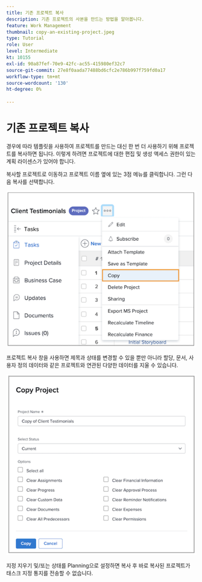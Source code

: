 ```yaml
---
title: 기존 프로젝트 복사
description: 기존 프로젝트의 사본을 만드는 방법을 알아봅니다.
feature: Work Management
thumbnail: copy-an-existing-project.jpeg
type: Tutorial
role: User
level: Intermediate
kt: 10155
exl-id: 90a87fef-70e9-42fc-ac55-415980ef32c7
source-git-commit: 27e8f0aada77488bd6cfc2e786b997f759fd0a17
workflow-type: tm+mt
source-wordcount: '130'
ht-degree: 0%

---
```


# 기존 프로젝트 복사

경우에 따라 템플릿을 사용하여 프로젝트를 만드는 대신 한 번 더 사용하기 위해 프로젝트를 복사하면 됩니다. 이렇게 하려면 프로젝트에 대한 편집 및 생성 액세스 권한이 있는 계획 라이센스가 있어야 합니다.

복사할 프로젝트로 이동하고 프로젝트 이름 옆에 있는 3점 메뉴를 클릭합니다. 그런 다음 복사를 선택합니다.

![Cr](assets/copy-existing-01.png)

프로젝트 복사 창을 사용하면 제목과 상태를 변경할 수 있을 뿐만 아니라 할당, 문서, 사용자 정의 데이터와 같은 프로젝트와 연관된 다양한 데이터를 지울 수 있습니다.

![Cr](assets/copy-existing-02.png)

지정 지우기 및/또는 상태를 Planning으로 설정하면 복사 후 바로 복사된 프로젝트가 태스크 지정 통지를 전송할 수 없습니다.
